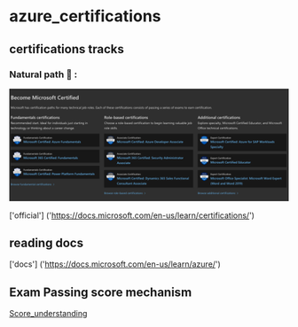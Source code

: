 # azure_certifications

## certifications tracks

### Natural path 💯 :

<img src="cert.png">

['official'] ('https://docs.microsoft.com/en-us/learn/certifications/')

## reading docs 

['docs'] ('https://docs.microsoft.com/en-us/learn/azure/')

## Exam Passing score mechanism 

[Score_understanding](https://docs.microsoft.com/en-us/learn/certifications/exam-scoring-reports#scores-needed-to-pass-exams)



